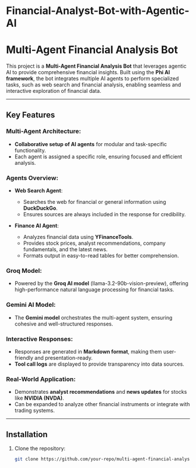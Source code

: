 # Financial-Analyst-Bot-with-Agentic-AI

# Multi-Agent Financial Analysis Bot

This project is a **Multi-Agent Financial Analysis Bot** that leverages agentic AI to provide comprehensive financial insights. Built using the **Phi AI framework**, the bot integrates multiple AI agents to perform specialized tasks, such as web search and financial analysis, enabling seamless and interactive exploration of financial data.

---

## Key Features

### Multi-Agent Architecture:
- **Collaborative setup of AI agents** for modular and task-specific functionality.
- Each agent is assigned a specific role, ensuring focused and efficient analysis.

### Agents Overview:
- **Web Search Agent**:
  - Searches the web for financial or general information using **DuckDuckGo**.
  - Ensures sources are always included in the response for credibility.
  
- **Finance AI Agent**:
  - Analyzes financial data using **YFinanceTools**.
  - Provides stock prices, analyst recommendations, company fundamentals, and the latest news.
  - Formats output in easy-to-read tables for better comprehension.

### Groq Model:
- Powered by the **Groq AI model** (llama-3.2-90b-vision-preview), offering high-performance natural language processing for financial tasks.

### Gemini AI Model:
- The **Gemini model** orchestrates the multi-agent system, ensuring cohesive and well-structured responses.

### Interactive Responses:
- Responses are generated in **Markdown format**, making them user-friendly and presentation-ready.
- **Tool call logs** are displayed to provide transparency into data sources.

### Real-World Application:
- Demonstrates **analyst recommendations** and **news updates** for stocks like **NVIDIA (NVDA)**.
- Can be expanded to analyze other financial instruments or integrate with trading systems.

---

## Installation

1. Clone the repository:
   ```bash
   git clone https://github.com/your-repo/multi-agent-financial-analysis-bot.git
